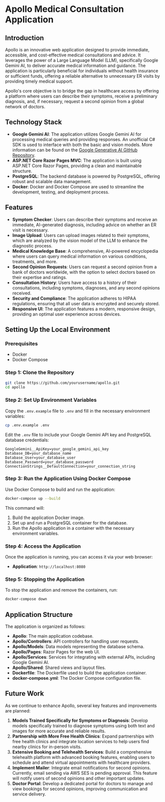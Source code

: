 # Apollo Medical Consultation Application

## Introduction

Apollo is an innovative web application designed to provide immediate, accessible, and cost-effective medical consultations and advice. It leverages the power of a Large Language Model (LLM), specifically Google Gemini AI, to deliver accurate medical information and guidance. The application is particularly beneficial for individuals without health insurance or sufficient funds, offering a reliable alternative to unnecessary ER visits by providing timely medical support.

Apollo's core objective is to bridge the gap in healthcare access by offering a platform where users can describe their symptoms, receive a preliminary diagnosis, and, if necessary, request a second opinion from a global network of doctors. 

## Technology Stack

- **Google Gemini AI**: The application utilizes Google Gemini AI for processing medical queries and providing responses. An unofficial C# SDK is used to interface with both the basic and vision models. More information can be found on the [Google Generative AI GitHub Repository](https://github.com/gunpal5/Google_GenerativeAI?tab=readme-ov-file#usage).
- **ASP.NET Core Razor Pages MVC**: The application is built using ASP.NET Core Razor Pages, providing a clean and maintainable structure.
- **PostgreSQL**: The backend database is powered by PostgreSQL, offering robust and scalable data management.
- **Docker**: Docker and Docker Compose are used to streamline the development, testing, and deployment process.

## Features

- **Symptom Checker**: Users can describe their symptoms and receive an immediate, AI-generated diagnosis, including advice on whether an ER visit is necessary.
- **Image Upload**: Users can upload images related to their symptoms, which are analyzed by the vision model of the LLM to enhance the diagnostic process.
- **Medical Knowledge Base**: A comprehensive, AI-powered encyclopedia where users can query medical information on various conditions, treatments, and more.
- **Second Opinion Requests**: Users can request a second opinion from a bank of doctors worldwide, with the option to select doctors based on their expertise and ratings.
- **Consultation History**: Users have access to a history of their consultations, including symptoms, diagnoses, and any second opinions received.
- **Security and Compliance**: The application adheres to HIPAA regulations, ensuring that all user data is encrypted and securely stored.
- **Responsive UI**: The application features a modern, responsive design, providing an optimal user experience across devices.

## Setting Up the Local Environment

### Prerequisites

- Docker
- Docker Compose

### Step 1: Clone the Repository

```bash
git clone https://github.com/yourusername/apollo.git
cd apollo
```

### Step 2: Set Up Environment Variables

Copy the `.env.example` file to `.env` and fill in the necessary environment variables:

```bash
cp .env.example .env
```

Edit the `.env` file to include your Google Gemini API key and PostgreSQL database credentials:

```env
GoogleGemini__ApiKey=your_google_gemini_api_key
Database_DB=your_database_name
Database_User=your_database_user
Database_Password=your_database_password
ConnectionStrings__DefaultConnection=your_connection_string
```

### Step 3: Run the Application Using Docker Compose

Use Docker Compose to build and run the application:

```bash
docker-compose up --build
```

This command will:

1. Build the application Docker image.
2. Set up and run a PostgreSQL container for the database.
3. Run the Apollo application in a container with the necessary environment variables.

### Step 4: Access the Application

Once the application is running, you can access it via your web browser:

- **Application**: `http://localhost:8080`

### Step 5: Stopping the Application

To stop the application and remove the containers, run:

```bash
docker-compose down
```

## Application Structure

The application is organized as follows:

- **Apollo**: The main application codebase.
- **Apollo/Controllers**: API controllers for handling user requests.
- **Apollo/Models**: Data models representing the database schema.
- **Apollo/Pages**: Razor Pages for the web UI.
- **Apollo/Services**: Services for integrating with external APIs, including Google Gemini AI.
- **Apollo/Shared**: Shared views and layout files.
- **Dockerfile**: The Dockerfile used to build the application container.
- **docker-compose.yml**: The Docker Compose configuration file.

## Future Work

As we continue to enhance Apollo, several key features and improvements are planned:

1. **Models Trained Specifically for Symptoms or Diagnosis**: Develop models specifically trained to diagnose symptoms using both text and images for more accurate and reliable results.
2. **Partnership with More Free Health Clinics**: Expand partnerships with free health clinics and integrate location services to help users find nearby clinics for in-person visits.
3. **Extensive Booking and Telehealth Services**: Build a comprehensive telehealth platform with advanced booking features, enabling users to schedule and attend virtual appointments with healthcare providers.
4. **Implement Mailer**: Integrate email notifications for second opinions. Currently, email sending via AWS SES is pending approval. This feature will notify users of second opinions and other important updates.
5. **Doctor Portal**: Develop a dedicated portal for doctors to manage and view bookings for second opinions, improving communication and service delivery.